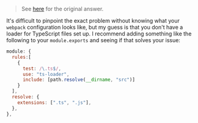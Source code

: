
> See [here](https://stackoverflow.com/a/72653154/6456163) for the original answer.

It's difficult to pinpoint the exact problem without knowing what your `webpack` configuration looks like, but my guess is that you don't have a loader for TypeScript files set up. I recommend adding something like the following to your `module.exports` and seeing if that solves your issue:

```js
module: {
  rules:[
    {
      test: /\.ts$/,
      use: "ts-loader",
      include: [path.resolve(__dirname, "src")]
    }
  ],
  resolve: {
    extensions: [".ts", ".js"],
  },
},
```
